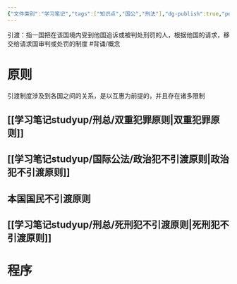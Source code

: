 ```yaml
---
{"文件类别":"学习笔记","tags":["知识点","国公","刑法"],"dg-publish":true,"permalink":"/学习笔记studyup/刑总/引渡/","dgPassFrontmatter":true,"created":"2024-10-29T13:53:27.044+08:00","updated":"2024-10-29T14:22:46.818+08:00"}
---
```


引渡：指一国把在该国境内受到他国追诉或被判处刑罚的人，根据他国的请求，移交给请求国审判或处罚的制度 #背诵/概念 
# 原则
引渡制度涉及到各国之间的关系，是以互惠为前提的，并且存在诸多限制
## [[学习笔记studyup/刑总/双重犯罪原则\|双重犯罪原则]]
## [[学习笔记studyup/国际公法/政治犯不引渡原则\|政治犯不引渡原则]]
## 本国国民不引渡原则
## [[学习笔记studyup/刑总/死刑犯不引渡原则\|死刑犯不引渡原则]]

# 程序